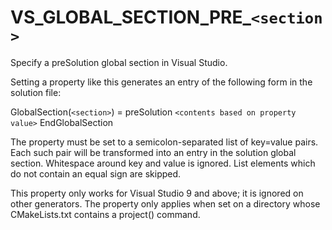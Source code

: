   

# VS_GLOBAL_SECTION_PRE_```<section>```  
Specify a preSolution global section in Visual Studio.  

Setting a property like this generates an entry of the following form
in the solution file:  

GlobalSection(```<section>```) = preSolution
  ```<contents based on property value>```
EndGlobalSection

  

The property must be set to a semicolon-separated list of key=value
pairs.  Each such pair will be transformed into an entry in the
solution global section.  Whitespace around key and value is ignored.
List elements which do not contain an equal sign are skipped.  

This property only works for Visual Studio 9 and above; it is ignored
on other generators.  The property only applies when set on a
directory whose CMakeLists.txt contains a project() command.  

